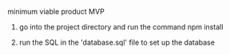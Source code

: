 minimum viable product MVP

1. go into the project directory and run the command npm install

2. run the SQL in the 'database.sql' file to set up the database